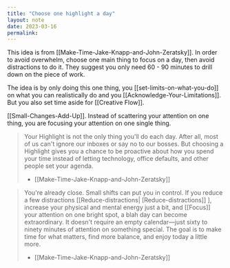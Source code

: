 ```yaml
---
title: "Choose one highlight a day"
layout: note
date: 2023-03-16
permalink:
---
```


This idea is from [[Make-Time-Jake-Knapp-and-John-Zeratsky]]. In order to avoid overwhelm, choose one main thing to focus on a day, then avoid distractions to do it. They suggest you only need 60 - 90 minutes to drill down on the piece of work.

The idea is by only doing this one thing, you [[set-limits-on-what-you-do]] on what you can realistically do and you [[Acknowledge-Your-Limitations]].  But you also set time aside for [[Creative Flow]]. 

[[Small-Changes-Add-Up]]. Instead of scattering your attention on one thing, you are focusing your attention on one single thing. 

> Your Highlight is not the only thing you'll do each day. After all, most of us can't ignore our inboxes or say no to our bosses. But choosing a Highlight gives you a chance to be proactive about how you spend your time instead of letting technology, office defaults, and other people set your agenda.
> - [[Make-Time-Jake-Knapp-and-John-Zeratsky]]

> You're already close. Small shifts can put you in control. If you reduce a few distractions [[Reduce-distractions| [Reduce-distractions]] ], increase your physical and mental energy just a bit, and [[Focus]] your attention on one bright spot, a blah day can become extraordinary. It doesn't require an empty calendar—just sixty to ninety minutes of attention on something special. The goal is to make time for what matters, find more balance, and enjoy today a little more.
> - [[Make-Time-Jake-Knapp-and-John-Zeratsky]]
